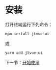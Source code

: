 # 安装

打开终端运行下列命令：

```
npm install jtvue-ui
```

或

```
yarn add jtvue-ui
```

下一节：[开始使用](#/doc/get-started)

